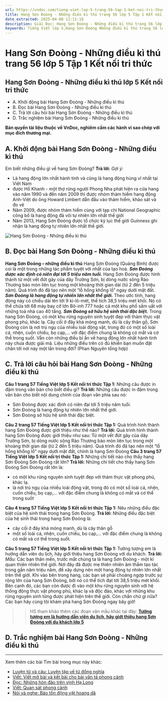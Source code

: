 ```yaml
---
url: https://vndoc.com/tieng-viet-lop-5-trang-56-tap-1-ket-noi-tri-thuc-319645
title: Hang Sơn Đoòng - Những điều kì thú trang 56 lớp 5 Tập 1 Kết nối tri thức - VnDoc.com
date_extracted: 2025-04-08 11:11:18
description: Giải Đọc: Hang Sơn Đoòng - Những điều kì thú trang 56 lớp 5 Tập 1 Kết nối tri thức gồm các phần hướng dẫn giải chi tiết, đầy đủ nhất chỉ có trên VnDoc. Mời các bạn tham khảo.
keywords: Tiếng Việt lớp 5,Hang Sơn Đoòng Những điều kì thú trang 56 lớp 5 Tập 1 Kết nối tri thức,Tiếng Việt lớp 5 trang 56 Tập 1 Kết nối tri thức,Hang Sơn Đoòng Những điều kì thú lớp 5 Kết nối tri thức,Tiếng Việt lớp 5 Tập 1 trang 56 Kết nối tri thức,Trả lời câu hỏi Hang Sơn Đoòng Những điều kì thú,Đọc Hang Sơn Đoòng Những điều kì thú lớp 5,Hang Sơn Đoòng Những điều kì thú lớp 5 trang 56,Tiếng Việt lớp 5 Kết nối tri thức,Tiếng Việt lớp 5 Tập 1,sgk Tiếng Việt lớp 5
---
```


# Hang Sơn Đoòng - Những điều kì thú trang 56 lớp 5 Tập 1 Kết nối tri thức
## **Hang Sơn Đoòng - Những điều kì thú lớp 5 Kết nối tri thức**
  * A. Khởi động bài Hang Sơn Đoòng - Những điều kì thú
  * B. Đọc bài Hang Sơn Đoòng - Những điều kì thú
  * C. Trả lời câu hỏi bài Hang Sơn Đoòng - Những điều kì thú
  * D. Trắc nghiệm bài Hang Sơn Đoòng - Những điều kì thú

**Bản quyền tài liệu thuộc về VnDoc, nghiêm cấm các hành vi sao chép với mục đích thương mại.**
## **A. Khởi động bài Hang Sơn Đoòng - Những điều kì thú**
Em biết những điều gì về hang Sơn Đoòng?
**Trả lời:**
_Gợi ý:_
  * Là hang động lớn nhất hành tinh và cũng là hang động hùng vĩ nhất tại Việt Nam
  * được Hồ Khanh - một thợ rừng người Phong Nha phát hiện ra cửa hang vào năm 1990 và đến năm 2009 thì được nhóm thám hiểm hang động Anh-Việt do ông Howard Limbert dẫn đầu vào thám hiểm, khảo sát và đo vẽ
  * Năm 2009, được nhóm thám hiểm cùng với tạp chí National Geographic công bố là hang động đá vôi tự nhiên lớn nhất thế giới
  * Năm 2013, Hang Sơn Đoòng được tổ chức kỷ lục thế giới Guinness ghi nhận là hang động tự nhiên lớn nhất thế giới.

![Hang Sơn Đoòng - Những điều kì thú](https://i.vdoc.vn/data/image/2024/05/07/tieng-viet-lop-5-trang-56-tap-1-ket-noi-tri-thuc-h1.jpg)
## **B. Đọc bài Hang Sơn Đoòng - Những điều kì thú**
**Hang Sơn Đoòng – những điều kì thú**
Hang Sơn Đoòng \(Quảng Bình\) được coi là một trong những tác phẩm tuyệt vời nhất của tạo hoá.
_**Sơn Đoòng được xác định có niên đại tới 5 triệu năm tuổi.**_
Hang Sơn Đoòng được hình thành từ một vết đứt gãy của dãy Trường Sơn, bị dòng nước sông Rào Thương bào mòn liên tục trong một khoảng thời gian dài \(từ 2 đến 5 triệu năm\). Quá trình đó đã tạo nên một “lỗ hổng khổng lồ” ngay dưới mặt đất.
_**Sơn Đoòng là hang động tự nhiên lớn nhất thế giới.**_
Theo ước tính, hang động này có chiều dài lên tới 9 ki-lô-mét, thể tích 38,5 triệu mét khối. Nó có thể chứa tới 68 máy bay cỡ lớn Bô-inh 777 hoặc cả một khu phố sầm uất với những toà nhà cao 40 tầng.
_**Sơn Đoòng sở hữu hệ sinh thái đặc biệt.**_
Trong hang Sơn Đoòng, có một khu rừng nguyên sinh tuyệt đẹp với thảm thực vật phong phú, khác lạ. Cây cối ở đây khá mỏng manh, dù là cây thân gỗ, Sơn Đoòng còn là nơi trú ngụ của nhiều loài động vật, trong đó có một số loài cá, nhện, cuốn chiếu, bọ cạp,... với đặc điểm chung là không có mắt và cơ thể trong suốt.
Vẫn còn những điều bí ẩn về hang động lớn nhất hành tinh này chưa được giải mã. Liệu những điều trên có đủ khiến bạn muốn đặt chân tới nơi này một lần trong đời?
\(Phan Nguyên tổng hợp\)
## **C. Trả lời câu hỏi bài Hang Sơn Đoòng - Những điều kì thú**
**Câu 1 trang 57 Tiếng Việt lớp 5 Kết nối tri thức Tập 1:** Những câu được in đậm trong văn bản cho biết điều gì?
**Trả lời:**
Những câu được in đậm trong văn bản cho biết nội dung chính của đoạn văn phía sau nó:
  * Sơn Đoòng được xác định có niên đại tới 5 triệu năm tuổi.
  * Sơn Đoòng là hang động tự nhiên lớn nhất thế giới.
  * Sơn Đoòng sở hữu hệ sinh thái đặc biệt.

**Câu 2 trang 57 Tiếng Việt lớp 5 Kết nối tri thức Tập 1:** Quá trình hình thành hang Sơn Đoòng được giới thiệu như thế nào?
**Trả lời:**
Quá trình hình thành hang Sơn Đoòng được giới thiệu như sau:
Từ một vết đứt gãy của dãy Trường Sơn, bị dòng nước sông Rào Thương bào mòn liên tục trong một khoảng thời gian dài \(từ 2 đến 5 triệu năm\). Quá trình đó đã tạo nên một “lỗ hổng khổng lồ” ngay dưới mặt đất, chính là hang Sơn Đoòng
**Câu 3 trang 57 Tiếng Việt lớp 5 Kết nối tri thức Tập 1:** Những chi tiết nào cho thấy hang Sơn Đoòng Sơn Đoòng rất lớn?
**Trả lời:**
Những chi tiết cho thấy hang Sơn Đoòng Sơn Đoòng rất lớn là:
  * có một khu rừng nguyên sinh tuyệt đẹp với thảm thực vật phong phú, khác lạ.
  * là nơi trú ngụ của nhiều loài động vật, trong đó có một số loài cá, nhện, cuốn chiếu, bọ cạp,... với đặc điểm chung là không có mắt và cơ thể trong suốt

**Câu 4 trang 57 Tiếng Việt lớp 5 Kết nối tri thức Tập 1:** Nêu những điều đặc biệt của hệ sinh thái trong hang Sơn Đoòng.
**Trả lời:**
Những điều đặc biệt của hệ sinh thái trong hang Sơn Đoòng là:
  * cây cối ở đây khá mỏng manh, dù là cây thân gỗ
  * một số loài cá, nhện, cuốn chiếu, bọ cạp,... với đặc điểm chung là không có mắt và cơ thể trong suốt.

**Câu 5 trang 57 Tiếng Việt lớp 5 Kết nối tri thức Tập 1:** Tưởng tượng em là hướng dẫn viên du lịch, hãy giới thiệu hang Sơn Đoòng với du khách.
**Trả lời:**
_Mẫu:_
Các bạn thân mến, trước mắt chúng ta là hang Sơn Đoòng - một kì quan thiên nhiên thế giới. Nơi đây đã được mẹ thiên nhiên âm thầm tạo tác trong gần năm triệu năm, để xây dựng nên một hang động tự nhiên lớn nhất trên thế giới. Khi vào bên trong hang, các bạn sẽ phải choáng ngợp trước sự rộng lớn của hang Sơn Đoòng, bởi nó có thể tích đạt tới 38,5 triệu mét khối. Bên cạnh đó, các bạn còn được đi vào một khu rừng nguyên sinh với hệ thống động thực vật phong phú, khác lạ và độc đáo, khác với những khu rừng nguyên sinh từng được phát hiện trên thế giới. Còn chần chừ gì nữa? Các bạn hãy cùng tôi khám phá hang Sơn Đoòng ngay bây giờ\!
>> HS tham khảo thêm các đoạn văn mẫu khác tại đây: [**Tưởng tượng em là hướng dẫn viên du lịch, hãy giới thiệu hang Sơn Đoòng với du khách lớp 5**](<https://vndoc.com/tuong-tuong-em-la-huong-dan-vien-du-lich-hay-gioi-thieu-hang-son-doong-voi-du-khach-lop-5-329480>)
## **D. Trắc nghiệm bài Hang Sơn Đoòng - Những điều kì thú**
****
Xem thêm các bài Tìm bài trong mục này khác:
  * [Luyện từ và câu: Luyện tập về từ đồng nghĩa](</luyen-tu-va-cau-lop-5-luyen-tap-ve-tu-dong-nghia-126940>)
  * [Viết: Viết mở bài và kết bài cho bài văn tả phong cảnh](</tieng-viet-lop-5-trang-59-tap-1-ket-noi-tri-thuc-319666>)
  * [Đọc: Những hòn đảo trên vịnh Hạ Long](</tieng-viet-lop-5-trang-60-tap-1-ket-noi-tri-thuc-319673>)
  * [Viết: Quan sát phong cảnh](</tieng-viet-lop-5-trang-61-tap-1-ket-noi-tri-thuc-319677>)
  * [Nói và nghe: Bảo tồn động vật hoang dã](</tieng-viet-lop-5-trang-63-tap-1-ket-noi-tri-thuc-319682>)

